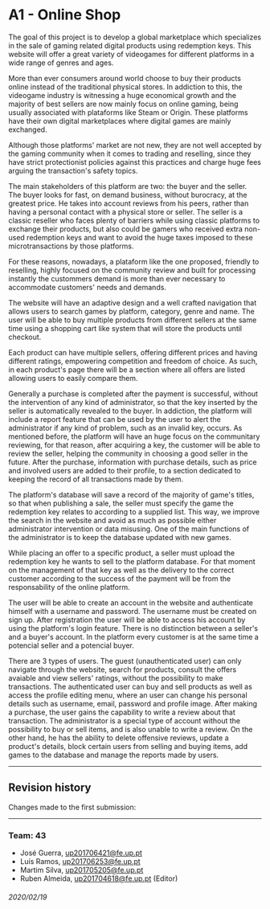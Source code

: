 # A1 - Online Shop

The goal of this project is to develop a global marketplace which specializes in the sale of gaming related digital products using redemption keys. This website will offer a great variety of videogames for different platforms in a wide range of genres and ages.


More than ever consumers around world choose to buy their products online instead of the traditional physical stores. In addiction to this, the videogame industry is witnessing a huge economical growth and the majority of best sellers are now mainly focus on online gaming, being usually associated with plataforms like Steam or Origin. These platforms have their own digital marketplaces where digital games are mainly exchanged.


Although those platforms' market are not new, they are not well accepted by the gaming community when it comes to trading and reselling, since they have strict protectionist policies against this practices and charge huge fees arguing the transaction's safety topics.

The main stakeholders of this platform are two: the buyer and the seller. The buyer looks for fast, on demand business, without burocracy, at the greatest price. He takes into account reviews from his peers, rather than having a personal contact with a physical store or seller. The seller is a classic reseller who faces plenty of barriers while using classic platforms to exchange their products, but also could be gamers who received extra non-used redemption keys and want to avoid the huge taxes imposed to these microtransactions by those platforms.

For these reasons, nowadays, a plataform like the one proposed, friendly to reselling, highly focused on the community review and built for processing instantly the custommers demand is more than ever necessary to accommodate customers' needs and demands. 


The website will have an adaptive design and a well crafted navigation that allows users to search games by platform, category, genre and name. The user will be able to buy multiple products from different sellers at the same time using a shopping cart like system that will store the products until checkout.

Each product can have multiple sellers, offering different prices and having different ratings, empowering competition and freedom of choice. As such, in each product's page there will be a section where all offers are listed allowing users to easily compare them.

Generally a purchase is completed after the payment is successful, without the intervention of any kind of administrator, so that the key inserted by the seller is automatically revealed to the buyer. In addiction, the platform will include a report feature that can be used by the user to alert the administrator if any kind of problem, such as an invalid key, occurs. As mentioned before, the platform will have an huge focus on the communitary reviewing, for that reason, after acquiring a key, the customer will be able to review the seller, helping the community in choosing a good seller in the future. After the purchase, information with purchase details, such as price and involved users are added to their profile, to a section dedicated to keeping the record of all transactions made by them.

The platform's database will save a record of the majority of game's titles, so that when publishing a sale, the seller must specify the game the redemption key relates to according to a supplied list. This way, we improve the search in the website and avoid as much as possible either administrator intervention or data misusing. One of the main functions of the administrator is to keep the database updated with new games.

While placing an offer to a specific product, a seller must upload the redemption key he wants to sell to the platform database. For that moment on the management of that key as well as the delivery to the correct customer according to the success of the payment will be from the responsability of the online platform.


The user will be able to create an account in the website and authenticate himself with a username and password. The username must be created on sign up. After registration the user will be able to access his account by using the platform's login feature. There is no distinction between a seller's and a buyer's account. In the platform every customer is at the same time a potencial seller and a potencial buyer.


There are 3 types of users. The guest (unauthenticated user) can only navigate through the website, search for products, consult the offers avaiable and view sellers' ratings, without the possibility to make transactions. 
The authenticated user can buy and sell products as well as access the profile editing menu, where an user can change his personal details such as username, email, password and profile image. After making a purchase, the user gains the capability to write a review about that transaction. 
The administrator is a special type of account without the possibility to buy or sell items, and is also unable to write a review. On the other hand, he has the ability to delete offensive reviews, update a product's details, block certain users from selling and buying items, add games to the database and manage the reports made by users.

***
## Revision history
Changes made to the first submission:
***
### Team: 43
* José Guerra, up201706421@fe.up.pt
* Luís Ramos, up201706253@fe.up.pt
* Martim Silva, up201705205@fe.up.pt
* Ruben Almeida, up201704618@fe.up.pt (Editor)

###### 2020/02/19